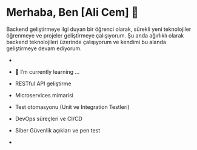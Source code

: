 # Merhaba, Ben [Ali Cem] 👋

Backend geliştirmeye ilgi duyan bir öğrenci olarak, sürekli yeni teknolojiler öğrenmeye ve projeler geliştirmeye çalışıyorum. Şu anda ağırlıklı olarak backend teknolojileri üzerinde çalışıyorum ve kendimi bu alanda geliştirmeye devam ediyorum.
  
- 

- 🌱 I’m currently learning ...
- RESTful API geliştirme
- Microservices mimarisi
- Test otomasyonu (Unit ve Integration Testleri)
- DevOps süreçleri ve CI/CD
- Siber Güvenlik açıkları ve pen test

- 

<!---
Ali-CeW/Ali-CeW is a ✨ special ✨ repository because its `README.md` (this file) appears on your GitHub profile.
You can click the Preview link to take a look at your changes.
--->
